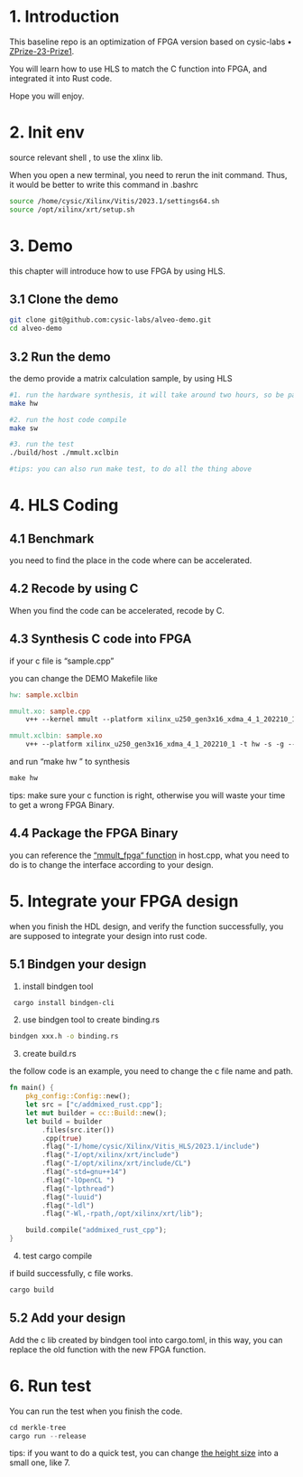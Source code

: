 # 1. Introduction

This baseline repo is an optimization of FPGA version based on cysic-labs • [ZPrize-23-Prize1](https://github.com/cysic-labs/ZPrize-23-Prize1).

You will learn how to use HLS to match the C function into FPGA, and integrated it into Rust code.

Hope you will enjoy.

# 2. Init env

source relevant shell , to use the xlinx lib. 

When you open a new terminal, you need to rerun the init command. Thus, it would be better to write this command in .bashrc

```bash
source /home/cysic/Xilinx/Vitis/2023.1/settings64.sh
source /opt/xilinx/xrt/setup.sh
```

# 3. Demo

this chapter will introduce how to use FPGA by using HLS.

## 3.1 Clone the demo

```bash
git clone git@github.com:cysic-labs/alveo-demo.git
cd alveo-demo
```

## 3.2 Run the demo

the demo provide a matrix calculation sample, by using HLS

```bash
#1. run the hardware synthesis, it will take around two hours, so be patient
make hw

#2. run the host code compile
make sw

#3. run the test
./build/host ./mmult.xclbin

#tips: you can also run make test, to do all the thing above
```

# 4. HLS Coding

## 4.1 Benchmark

you need to find the place in the code where can be accelerated.

## 4.2 Recode by using C

When you find the code can be accelerated, recode by C.

## 4.3 Synthesis C code into FPGA

if your c file is “sample.cpp”

you can change the DEMO Makefile like 

```makefile
hw: sample.xclbin

mmult.xo: sample.cpp
	v++ --kernel mmult --platform xilinx_u250_gen3x16_xdma_4_1_202210_1 -t hw -s -g -c -o $@ $<

mmult.xclbin: sample.xo
	v++ --platform xilinx_u250_gen3x16_xdma_4_1_202210_1 -t hw -s -g --config connectivity.ini -l --jobs $(shell nproc) -o $@ $<
```

and run “make hw ” to synthesis

```makefile
make hw
```

tips: make sure your c function is right, otherwise you will waste your time to get a wrong FPGA Binary.

## 4.4 Package the FPGA Binary

you can reference the [“mmult_fpga“ function](https://github.com/cysic-labs/alveo-demo/blob/066ba65d3a327cce62dffdcbb3b4122349e29043/host.cpp#L73)  in host.cpp, what you need to do is to change the interface according to your design.

# 5. Integrate your FPGA design

when you finish the HDL design, and verify the function successfully, you are supposed to integrate your design into rust code.

## 5.1 Bindgen your design

1. install bindgen tool

```bash
 cargo install bindgen-cli
```

2. use bindgen tool to create binding.rs

```bash
bindgen xxx.h -o binding.rs
```

3. create build.rs

the follow code is an example, you need to change the c file name and path.

```rust
fn main() {
    pkg_config::Config::new();
    let src = ["c/addmixed_rust.cpp"];
    let mut builder = cc::Build::new();
    let build = builder
        .files(src.iter())
        .cpp(true)
        .flag("-I/home/cysic/Xilinx/Vitis_HLS/2023.1/include")
        .flag("-I/opt/xilinx/xrt/include")
        .flag("-I/opt/xilinx/xrt/include/CL")
        .flag("-std=gnu++14")
        .flag("-lOpenCL ")
        .flag("-lpthread")
        .flag("-luuid")
        .flag("-ldl")
        .flag("-Wl,-rpath,/opt/xilinx/xrt/lib");

    build.compile("addmixed_rust_cpp");
}
```

4. test cargo compile

if build successfully,  c file works.

```rust
cargo build
```

## 5.2 Add your design

Add the c lib created by bindgen tool  into cargo.toml, in this way, you can replace the old function with the new FPGA function.

# 6. Run test

You can run the test when you finish the code.

```rust
cd merkle-tree
cargo run --release
```

tips: if you want to do a quick test, you can change [the height size](https://github.com/cysic-labs/ZPrize-23-baseline-op/blob/3654f69128c4e57122839dd04b2c1f5a31064e79/merkle-tree/src/lib.rs#L20) into a small one, like 7.